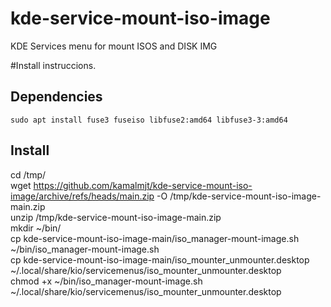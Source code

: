 # kde-service-mount-iso-image
KDE Services menu for mount ISOS and DISK IMG

#Install instruccions.

Dependencies
------------
`sudo apt install fuse3 fuseiso libfuse2:amd64 libfuse3-3:amd64`

Install
-------
cd /tmp/    
wget https://github.com/kamalmjt/kde-service-mount-iso-image/archive/refs/heads/main.zip -O /tmp/kde-service-mount-iso-image-main.zip  
unzip /tmp/kde-service-mount-iso-image-main.zip  
mkdir ~/bin/  
cp kde-service-mount-iso-image-main/iso_manager-mount-image.sh ~/bin/iso_manager-mount-image.sh  
cp kde-service-mount-iso-image-main/iso_mounter_unmounter.desktop ~/.local/share/kio/servicemenus/iso_mounter_unmounter.desktop  
chmod +x ~/bin/iso_manager-mount-image.sh ~/.local/share/kio/servicemenus/iso_mounter_unmounter.desktop
